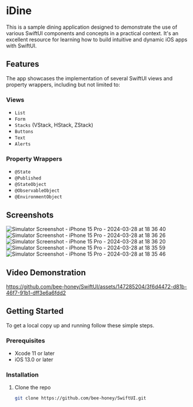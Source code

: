 # iDine

This is a sample dining application designed to demonstrate the use of various SwiftUI components and concepts in a practical context. It's an excellent resource for learning how to build intuitive and dynamic iOS apps with SwiftUI.

## Features

The app showcases the implementation of several SwiftUI views and property wrappers, including but not limited to:

### Views
- `List`
- `Form`
- `Stacks` (VStack, HStack, ZStack)
- `Buttons`
- `Text`
- `Alerts`

### Property Wrappers
- `@State`
- `@Published`
- `@StateObject`
- `@ObservableObject`
- `@EnvironmentObject`

## Screenshots
![Simulator Screenshot - iPhone 15 Pro - 2024-03-28 at 18 36 40](https://github.com/bee-honey/SwiftUI/assets/147285204/bca8615c-b188-4c64-bea1-59c735b515b1)
![Simulator Screenshot - iPhone 15 Pro - 2024-03-28 at 18 36 26](https://github.com/bee-honey/SwiftUI/assets/147285204/fb8956d0-d9d6-4354-ad7f-5cea87868d13)
![Simulator Screenshot - iPhone 15 Pro - 2024-03-28 at 18 36 20](https://github.com/bee-honey/SwiftUI/assets/147285204/f63891c0-4e82-4295-ac52-9827affdb711)
![Simulator Screenshot - iPhone 15 Pro - 2024-03-28 at 18 35 59](https://github.com/bee-honey/SwiftUI/assets/147285204/cba042e0-2e0d-464f-84ae-a85435ee6e79)
![Simulator Screenshot - iPhone 15 Pro - 2024-03-28 at 18 35 46](https://github.com/bee-honey/SwiftUI/assets/147285204/b7c83763-d50c-475f-b826-0ac81509f559)


## Video Demonstration
https://github.com/bee-honey/SwiftUI/assets/147285204/3f6d4472-d81b-46f7-91b1-dff3e6a6fdd2


## Getting Started

To get a local copy up and running follow these simple steps.

### Prerequisites

- Xcode 11 or later
- iOS 13.0 or later

### Installation

1. Clone the repo
   ```sh
   git clone https://github.com/bee-honey/SwiftUI.git

